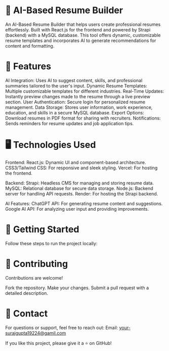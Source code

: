 # 🤖 AI-Based Resume Builder
An AI-Based Resume Builder that helps users create professional resumes effortlessly. Built with React.js for the frontend and powered by Strapi (backend) with a MySQL database. This tool offers dynamic, customizable resume templates and incorporates AI to generate recommendations for content and formatting.

# 🌟 Features
AI Integration: Uses AI to suggest content, skills, and professional summaries tailored to the user's input.
Dynamic Resume Templates: Multiple customizable templates for different industries.
Real-Time Updates: Instantly preview changes made to the resume through a live preview section.
User Authentication: Secure login for personalized resume management.
Data Storage: Stores user information, work experience, education, and skills in a secure MySQL database.
Export Options: Download resumes in PDF format for sharing with recruiters.
Notifications: Sends reminders for resume updates and job application tips.

# 🖥️ Technologies Used
Frontend:
React.js: Dynamic UI and component-based architecture.
CSS3/Tailwind CSS: For responsive and sleek styling.
Vercel: For hosting the frontend.

Backend:
Strapi: Headless CMS for managing and storing resume data.
MySQL: Relational database for secure data storage.
Node.js: Backend server for handling API requests.
Render: For hosting the Strapi backend.

AI Features:
ChatGPT API: For generating resume content and suggestions.
Google AI API: For analyzing user input and providing improvements.
# 🚀 Getting Started
Follow these steps to run the project locally:

# 📝 Contributing
Contributions are welcome!

Fork the repository.
Make your changes.
Submit a pull request with a detailed description.

# 📧 Contact
For questions or support, feel free to reach out:
Email: your-surajgupta19224@gamil.com

If you like this project, please give it a ⭐ on GitHub!







